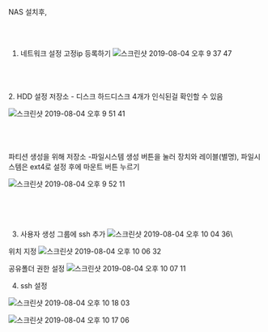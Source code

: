 NAS 설치후,

<br/><br/>
1. 네트워크 설정
고정ip 등록하기
![스크린샷 2019-08-04 오후 9 37 47](https://user-images.githubusercontent.com/44438752/62423911-49f32580-b702-11e9-8fe9-08f8b220e481.png)

<br/><br/><br/>
2. HDD 설정
저장소 - 디스크
하드디스크 4개가 인식된걸 확인할 수 있음


![스크린샷 2019-08-04 오후 9 51 41](https://user-images.githubusercontent.com/44438752/62423931-8e7ec100-b702-11e9-95a6-8039568bd8e2.png)

<br/><br/><br/>
파티션 생성을 위해 저장소 -파일시스템
생성 버튼을 눌러 장치와 레이블(별명), 파일시스템은 ext4로 설정
후에 마운트 버튼 누르기

![스크린샷 2019-08-04 오후 9 52 11](https://user-images.githubusercontent.com/44438752/62423946-d0a80280-b702-11e9-99cf-14696d7a914f.png)

<br/><br/><br/>

3. 사용자 생성
그룹에 ssh 추가
![스크린샷 2019-08-04 오후 10 04 36](https://user-images.githubusercontent.com/44438752/62424058-7e67e100-b704-11e9-905c-5f8689216458.png)\

위치 지정
![스크린샷 2019-08-04 오후 10 06 32](https://user-images.githubusercontent.com/44438752/62424064-8758b280-b704-11e9-9780-6bac0d394f32.png)

공유폴더 권한 설정
![스크린샷 2019-08-04 오후 10 07 11](https://user-images.githubusercontent.com/44438752/62424075-ac4d2580-b704-11e9-93fc-25784a9d572b.png)


4. ssh 설정

![스크린샷 2019-08-04 오후 10 18 03](https://user-images.githubusercontent.com/44438752/62424153-c63b3800-b705-11e9-8d7b-7a1152292621.png)

![스크린샷 2019-08-04 오후 10 17 06](https://user-images.githubusercontent.com/44438752/62424155-d05d3680-b705-11e9-8670-f32f11cb40fe.png)

